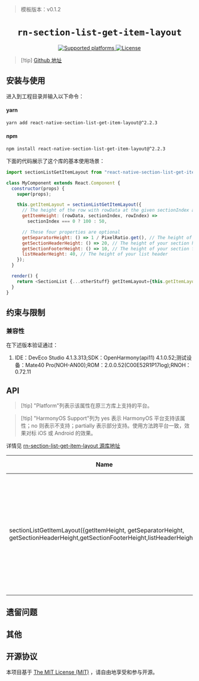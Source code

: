 > 模板版本：v0.1.2

<p align="center">
  <h1 align="center"> <code>rn-section-list-get-item-layout</code> </h1>
</p>
<p align="center">
    <a href="https://github.com/jsoendermann/rn-section-list-get-item-layout">
        <img src="https://img.shields.io/badge/platforms-ios%20|%20android%20|%20web%20|%20harmony%20-lightgrey.svg" alt="Supported platforms" />
    </a>
    <a href="https://github.com/jsoendermann/rn-section-list-get-item-layout/blob/master/README.md">
        <img src="https://img.shields.io/badge/license-MIT-green.svg" alt="License" />
    </a>
</p>

> [!tip] [Github 地址](https://github.com/jsoendermann/rn-section-list-get-item-layout)

## 安装与使用

进入到工程目录并输入以下命令：

<!-- tabs:start -->

#### **yarn**

```bash
yarn add react-native-section-list-get-item-layout@^2.2.3
```

#### **npm**

```bash
npm install react-native-section-list-get-item-layout@^2.2.3
```

<!-- tabs:end -->

下面的代码展示了这个库的基本使用场景：

```js
import sectionListGetItemLayout from "react-native-section-list-get-item-layout";

class MyComponent extends React.Component {
  constructor(props) {
    super(props);

    this.getItemLayout = sectionListGetItemLayout({
      // The height of the row with rowData at the given sectionIndex and rowIndex
      getItemHeight: (rowData, sectionIndex, rowIndex) =>
        sectionIndex === 0 ? 100 : 50,

      // These four properties are optional
      getSeparatorHeight: () => 1 / PixelRatio.get(), // The height of your separators
      getSectionHeaderHeight: () => 20, // The height of your section headers
      getSectionFooterHeight: () => 10, // The height of your section footers
      listHeaderHeight: 40, // The height of your list header
    });
  }

  render() {
    return <SectionList {...otherStuff} getItemLayout={this.getItemLayout} />;
  }
}
```

## 约束与限制

### 兼容性

在下述版本验证通过：

1.  IDE：DevEco Studio 4.1.3.313;SDK：OpenHarmony(api11) 4.1.0.52;测试设备：Mate40 Pro(NOH-AN00);ROM：2.0.0.52(C00E52R1P17log);RNOH：0.72.11

## API

> [!tip] "Platform"列表示该属性在原三方库上支持的平台。

> [!tip] "HarmonyOS Support"列为 yes 表示 HarmonyOS 平台支持该属性；no 则表示不支持；partially 表示部分支持。使用方法跨平台一致，效果对标 iOS 或 Android 的效果。

详情见 [rn-section-list-get-item-layout 源库地址](https://github.com/jsoendermann/rn-section-list-get-item-layout)

| Name                                                                                                                          | Description                                                                                                                                                                                              | Type     | Required | Platform | HarmonyOS Support |
| ----------------------------------------------------------------------------------------------------------------------------- | ------------------------------------------------------------------------------------------------------------------------------------------------------------------------------------------------- | -------- | -------- | -------- | -------- |
| sectionListGetItemLayout({getItemHeight, getSeparatorHeight, getSectionHeaderHeight,getSectionFooterHeight,listHeaderHeight}) | This package provides a function that helps you construct the getItemLayout function for your SectionLists. For an explanation of why this exists, see this post. It's meant to be used like this | function | Yes      | All       | Yes      |

## 遗留问题

## 其他

## 开源协议

本项目基于 [The MIT License (MIT)](https://github.com/jsoendermann/rn-section-list-get-item-layout/blob/master/LICENSE) ，请自由地享受和参与开源。
